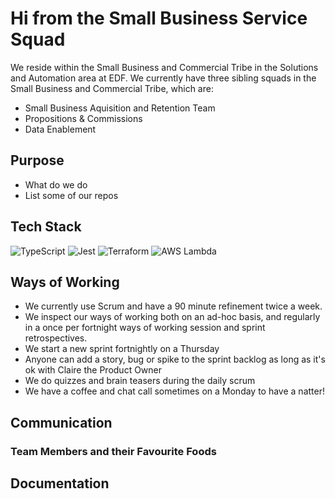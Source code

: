 # Hi from the Small Business Service Squad

We reside within the Small Business and Commercial Tribe in the Solutions and Automation area at EDF. We currently have three sibling squads in the Small Business and Commercial Tribe, which are:

- Small Business Aquisition and Retention Team
- Propositions & Commissions
- Data Enablement

## Purpose

- What do we do
- List some of our repos

## Tech Stack

![TypeScript](https://img.shields.io/badge/TypeScript-100000?style=flat&logo=typescript&logoColor=blue)
![Jest](https://img.shields.io/badge/Jest-100000?style=flat&logo=jest&logoColor=green)
![Terraform](https://img.shields.io/badge/Terraform-100000?style=flat&logo=terraform&logoColor=lpurple)
![AWS Lambda](https://img.shields.io/badge/Lambda-100000?style=flat&logo=awslambda&logoColor=orange)

## Ways of Working

- We currently use Scrum and have a 90 minute refinement twice a week.
- We inspect our ways of working both on an ad-hoc basis, and regularly in a once per fortnight ways of working session and sprint retrospectives.
- We start a new sprint fortnightly on a Thursday
- Anyone can add a story, bug or spike to the sprint backlog as long as it's ok with Claire the Product Owner
- We do quizzes and brain teasers during the daily scrum
- We have a coffee and chat call sometimes on a Monday to have a natter!


## Communication

### Team Members and their Favourite Foods



## Documentation
